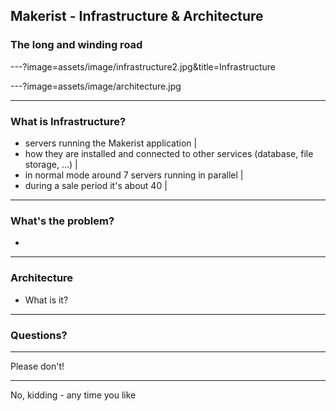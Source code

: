 ## Makerist - Infrastructure & Architecture

### The long and winding road

---?image=assets/image/infrastructure2.jpg&title=Infrastructure

---?image=assets/image/architecture.jpg

---

### What is Infrastructure?

- servers running the Makerist application |
- how they are installed and connected to other services (database, file storage, ...) |
- in normal mode around 7 servers running in parallel |
- during a sale period it's about 40 |

---

### What's the problem? 

- 

---

### Architecture

- What is it?

---

### Questions?

---

Please don't!

---

No, kidding - any time you like